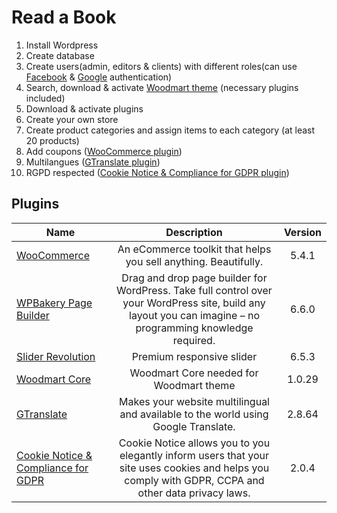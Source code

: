 # Read a Book
1. Install Wordpress
2. Create database
3. Create users(admin, editors & clients) with different roles(can use [Facebook](https://developers.facebook.com/) & [Google](https://developers.google.com/) authentication)
4. Search, download & activate [Woodmart theme](https://themeforest.net/item/woodmart-woocommerce-wordpress-theme/20264492) (necessary plugins included) 
5. Download & activate plugins
6. Create your own store
7. Create product categories and assign items to each category (at least 20 products)
8. Add coupons ([WooCommerce plugin](https://woocommerce.com/products/smart-coupons/))
9. Multilangues ([GTranslate plugin](https://wordpress.org/plugins/gtranslate/))
10. RGPD respected ([Cookie Notice & Compliance for GDPR plugin](https://wordpress.org/plugins/cookie-notice/))

## Plugins
| Name          | Description   | Version   |
| ------------- |:-------------:| :-------------:|
| [WooCommerce](https://wordpress.org/plugins/woocommerce/)   | An eCommerce toolkit that helps you sell anything. Beautifully. | 5.4.1|
| [WPBakery Page Builder](https://wpbakery.com/) | Drag and drop page builder for WordPress. Take full control over your WordPress site, build any layout you can imagine – no programming knowledge required.      | 6.6.0 |
| [Slider Revolution](https://www.sliderrevolution.com/) | Premium responsive slider      |6.5.3 |
| [Woodmart Core](https://kingtalks.net/tag/woodmart-core-plugin-download/) | Woodmart Core needed for Woodmart theme     | 1.0.29|
| [GTranslate](https://wordpress.org/plugins/gtranslate/) | Makes your website multilingual and available to the world using Google Translate.      | 2.8.64|
| [Cookie Notice & Compliance for GDPR](https://wordpress.org/plugins/cookie-notice/) | Cookie Notice allows you to you elegantly inform users that your site uses cookies and helps you comply with GDPR, CCPA and other data privacy laws.     |  2.0.4|
